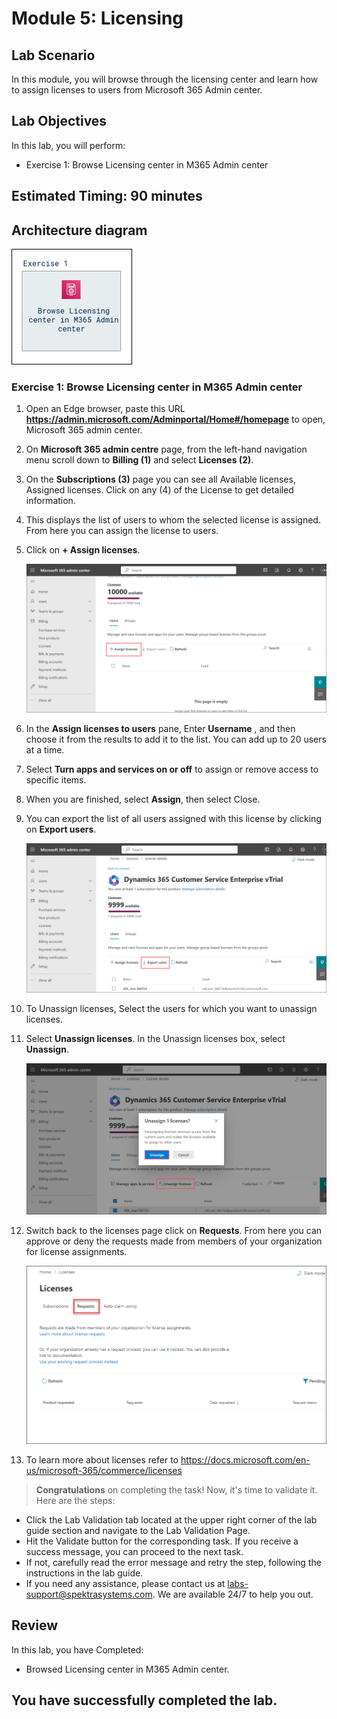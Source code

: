 # Module 5: Licensing 

## Lab Scenario
In this module, you will browse through the licensing center and learn how to assign licenses to users from Microsoft 365 Admin center.

## Lab Objectives

In this lab, you will perform:

+ Exercise 1: Browse Licensing center in M365 Admin center 

## Estimated Timing: 90 minutes

## Architecture diagram
![](../Instructions/Lab-Scenario-Preview/media/MS-900-LSP-Mod-5.png)

### Exercise 1: Browse Licensing center in M365 Admin center 

1. Open an Edge browser, paste this URL **https://admin.microsoft.com/Adminportal/Home#/homepage** to open, Microsoft 365 admin center.

1. On **Microsoft 365 admin centre** page, from the left-hand navigation menu scroll down to  **Billing (1)** and select **Licenses (2)**.
   
1. On the **Subscriptions (3)** page you can see all Available licenses, Assigned licenses. Click on any (4) of the License to get detailed information.

1. This displays the list of users to whom the selected license is assigned. From here you can assign the license to users.

1. Click on **+ Assign licenses**.

   ![](Images/ms900L5I2.png)

1. In the **Assign licenses to users** pane, Enter **Username** <inject key="AzureAdUserEmail"></inject>, and then choose it from the results to add it to the list. You can add up to 20 users at a time.

1. Select **Turn apps and services on or off** to assign or remove access to specific items.
   
1. When you are finished, select **Assign**, then select Close.

1. You can export the list of all users assigned with this license by clicking on **Export users**.

   ![](Images/ms900L5I3.png)

1. To Unassign licenses, Select the users for which you want to unassign licenses.

1. Select **Unassign licenses**. In the Unassign licenses box, select **Unassign**.

   ![](Images/ms900L5I4.png)

1. Switch back to the licenses page click on **Requests**. From here you can approve or deny the requests made from members of your organization for license assignments.

    ![](Images/License2.png)

1. To learn more about licenses refer to  https://docs.microsoft.com/en-us/microsoft-365/commerce/licenses

> **Congratulations** on completing the task! Now, it's time to validate it. Here are the steps:
- Click the Lab Validation tab located at the upper right corner of the lab guide section and navigate to the Lab Validation Page.
- Hit the Validate button for the corresponding task. If you receive a success message, you can proceed to the next task. 
- If not, carefully read the error message and retry the step, following the instructions in the lab guide.
- If you need any assistance, please contact us at labs-support@spektrasystems.com. We are available 24/7 to help you out.

## Review

In this lab, you have Completed:

- Browsed Licensing center in M365 Admin center.

## You have successfully completed the lab.
